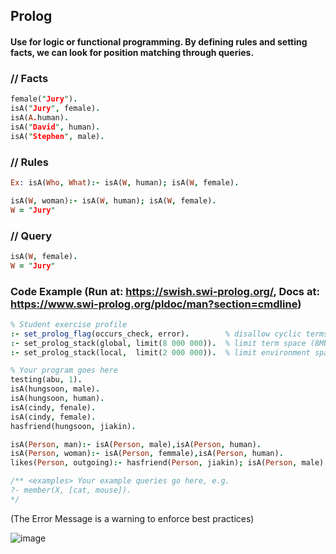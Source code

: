 ## Prolog  

#### Use for logic or functional programming. By defining rules and setting facts, we can look for position matching through queries.

### // Facts
```prolog
female("Jury").
isA("Jury", female).
isA(A.human).
isA("David", human).
isA("Stephen", male).

```

### // Rules
```prolog
Ex: isA(Who, What):- isA(W, human); isA(W, female).

isA(W, woman):- isA(W, human); isA(W, female).
W = "Jury"
```

### // Query
```prolog
isA(W, female).
W = "Jury"
```

### Code Example (Run at: https://swish.swi-prolog.org/, Docs at: https://www.swi-prolog.org/pldoc/man?section=cmdline)
```prolog
% Student exercise profile
:- set_prolog_flag(occurs_check, error).        % disallow cyclic terms
:- set_prolog_stack(global, limit(8 000 000)).  % limit term space (8Mb)
:- set_prolog_stack(local,  limit(2 000 000)).  % limit environment space

% Your program goes here
testing(abu, 1).
isA(hungsoon, male).
isA(hungsoon, human).
isA(cindy, fenale).
isA(cindy, female).
hasfriend(hungsoon, jiakin).

isA(Person, man):- isA(Person, male),isA(Person, human).
isA(Person, woman):- isA(Person, femmale),isA(Person, human).
likes(Person, outgoing):- hasfriend(Person, jiakin); isA(Person, male).

/** <examples> Your example queries go here, e.g.
?- member(X, [cat, mouse]).
*/
```

(The Error Message is a warning to enforce best practices)

![image](https://github.com/TheDaniel3131/advanced-programming-language-concepts-materials-and-exercises/assets/71692327/d86a5edd-e196-4c75-83fd-7368bfe9000e)







